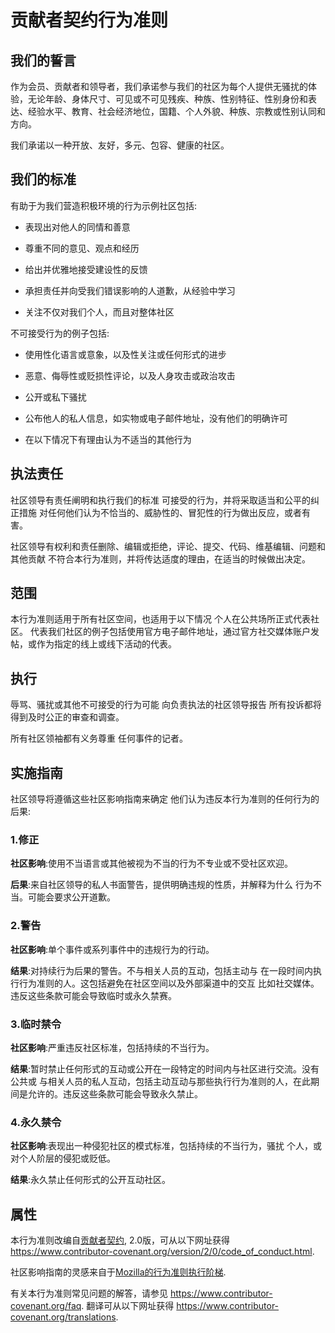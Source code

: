 # 贡献者契约行为准则

## 我们的誓言

作为会员、贡献者和领导者，我们承诺参与我们的社区为每个人提供无骚扰的体验，无论年龄、身体尺寸、可见或不可见残疾、种族、性别特征、性别身份和表达、经验水平、教育、社会经济地位，国籍、个人外貌、种族、宗教或性别认同和方向。

我们承诺以一种开放、友好，多元、包容、健康的社区。

## 我们的标准

有助于为我们营造积极环境的行为示例社区包括:

* 表现出对他人的同情和善意

* 尊重不同的意见、观点和经历

* 给出并优雅地接受建设性的反馈

* 承担责任并向受我们错误影响的人道歉，从经验中学习

* 关注不仅对我们个人，而且对整体社区

不可接受行为的例子包括:

* 使用性化语言或意象，以及性关注或任何形式的进步

* 恶意、侮辱性或贬损性评论，以及人身攻击或政治攻击

* 公开或私下骚扰

* 公布他人的私人信息，如实物或电子邮件地址，没有他们的明确许可

* 在以下情况下有理由认为不适当的其他行为

## 执法责任

社区领导有责任阐明和执行我们的标准
可接受的行为，并将采取适当和公平的纠正措施
对任何他们认为不恰当的、威胁性的、冒犯性的行为做出反应，或者有害。

社区领导有权利和责任删除、编辑或拒绝，评论、提交、代码、维基编辑、问题和其他贡献
不符合本行为准则，并将传达适度的理由，在适当的时候做出决定。

## 范围

本行为准则适用于所有社区空间，也适用于以下情况
个人在公共场所正式代表社区。
代表我们社区的例子包括使用官方电子邮件地址，通过官方社交媒体账户发帖，或作为指定的线上或线下活动的代表。

## 执行

辱骂、骚扰或其他不可接受的行为可能
向负责执法的社区领导报告
所有投诉都将得到及时公正的审查和调查。

所有社区领袖都有义务尊重
任何事件的记者。

## 实施指南

社区领导将遵循这些社区影响指南来确定
他们认为违反本行为准则的任何行为的后果:

### 1.修正

**社区影响**:使用不当语言或其他被视为不当的行为不专业或不受社区欢迎。

**后果**:来自社区领导的私人书面警告，提供明确违规的性质，并解释为什么
行为不当。可能会要求公开道歉。

### 2.警告

**社区影响**:单个事件或系列事件中的违规行为的行动。

**结果**:对持续行为后果的警告。不与相关人员的互动，包括主动与
在一段时间内执行行为准则的人。这包括避免在社区空间以及外部渠道中的交互
比如社交媒体。违反这些条款可能会导致临时或永久禁赛。

### 3.临时禁令

**社区影响**:严重违反社区标准，包括持续的不当行为。

**结果**:暂时禁止任何形式的互动或公开在一段特定的时间内与社区进行交流。没有公共或
与相关人员的私人互动，包括主动互动与那些执行行为准则的人，在此期间是允许的。违反这些条款可能会导致永久禁止。

### 4.永久禁令

**社区影响**:表现出一种侵犯社区的模式标准，包括持续的不当行为，骚扰
个人，或对个人阶层的侵犯或贬低。

**结果**:永久禁止任何形式的公开互动社区。

## 属性

本行为准则改编自[贡献者契约][主页],
2.0版，可从以下网址获得
https://www.contributor-covenant.org/version/2/0/code_of_conduct.html.

社区影响指南的灵感来自于[Mozilla的行为准则执行阶梯](https://github.com/mozilla/diversity).

[主页]: https://www.contributor-covenant.org

有关本行为准则常见问题的解答，请参见
https://www.contributor-covenant.org/faq.
翻译可从以下网址获得
https://www.contributor-covenant.org/translations.
